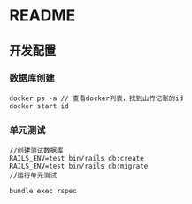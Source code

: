 # README

## 开发配置

### 数据库创建
```
docker ps -a // 查看docker列表，找到山竹记账的id
docker start id

```

### 单元测试
```
//创建测试数据库
RAILS_ENV=test bin/rails db:create
RAILS_ENV=test bin/rails db:migrate
//运行单元测试

bundle exec rspec
```